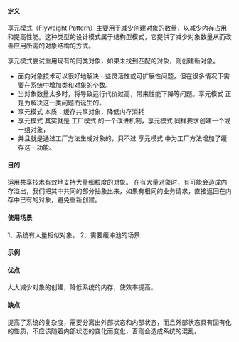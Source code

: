 #### 定义
享元模式（Flyweight Pattern）主要用于减少创建对象的数量，以减少内存占用和提高性能。这种类型的设计模式属于结构型模式，它提供了减少对象数量从而改善应用所需的对象结构的方式。

享元模式尝试重用现有的同类对象，如果未找到匹配的对象，则创建新对象。

 * 面向对象技术可以很好地解决一些灵活性或可扩展性问题，但在很多情况下需要在系统中增加类和对象的个数。
 * 当对象数量太多时，将导致运行代价过高，带来性能下降等问题。享元模式 正是为解决这一类问题而诞生的。
 * 享元模式 本质：缓存共享对象，降低内存消耗
 * 享元模式 其实就是 工厂模式 的一个改进机制，享元模式 同样要求创建一个或一组对象，
 * 并且就是通过工厂方法生成对象的，只不过 享元模式 中为工厂方法增加了缓存这一功能。

#### 目的
运用共享技术有效地支持大量细粒度的对象。
在有大量对象时，有可能会造成内存溢出，我们把其中共同的部分抽象出来，如果有相同的业务请求，直接返回在内存中已有的对象，避免重新创建。

#### 使用场景
1、系统有大量相似对象。 2、需要缓冲池的场景

#### 示例


#### 优点
大大减少对象的创建，降低系统的内存，使效率提高。

#### 缺点
提高了系统的复杂度，需要分离出外部状态和内部状态，而且外部状态具有固有化的性质，不应该随着内部状态的变化而变化，否则会造成系统的混乱。